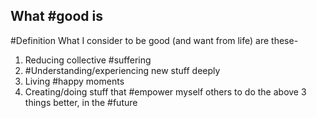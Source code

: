 ## What #good is
#Definition What I consider to be good (and want from life) are these-

1. Reducing collective #suffering
2. #Understanding/experiencing new stuff deeply
3. Living #happy moments
4. Creating/doing stuff that #empower myself others to do the above 3 things better, in the #future
